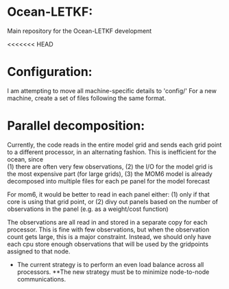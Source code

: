 # Ocean-LETKF:  
Main repository for the Ocean-LETKF development

<<<<<<< HEAD
# Configuration:  
I am attempting to move all machine-specific details to 'config/'
For a new machine, create a set of files following the same format.


# Parallel decomposition:  
Currently, the code reads in the entire model grid and sends each grid point to a different processor, in an alternating fashion.
This is inefficient for the ocean, since   
(1) there are often very few observations,
(2) the I/O for the model grid is the most expensive part (for large grids),
(3) the MOM6 model is already decomposed into multiple files for each pe panel for the model forecast

For mom6, it would be better to read in each panel either:
(1) only if that core is using that grid point, or
(2) divy out panels based on the number of observations in the panel (e.g. as a weight/cost function)

The observations are all read in and stored in a separate copy for each processor. This is fine with
few observations, but when the observation count gets large, this is a major constraint.
Instead, we should only have each cpu store enough observations that will be used by the gridpoints
assigned to that node.

* The current strategy is to perform an even load balance across all processors.
**The new strategy must be to minimize node-to-node communications.
